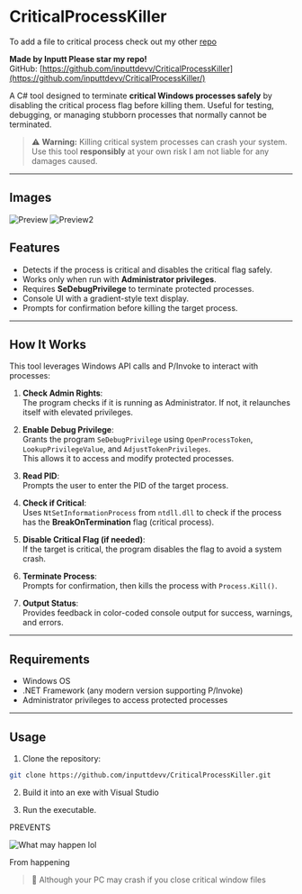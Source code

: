 # CriticalProcessKiller

To add a file to critical process check out my other [repo](https://github.com/inputtdevv/SetCriticalProcess/tree/main)


**Made by Inputt Please star my repo!**  
GitHub: [https://github.com/inputtdevv/CriticalProcessKiller](https://github.com/inputtdevv/CriticalProcessKiller/)

A C# tool designed to terminate **critical Windows processes safely** by disabling the critical process flag before killing them. Useful for testing, debugging, or managing stubborn processes that normally cannot be terminated.

> ⚠️ **Warning:** Killing critical system processes can crash your system. Use this tool **responsibly** at your own risk I am not liable for any damages caused.

---



## Images
![Preview](https://www.silkcoding.dev/stalled/Screenshot%202025-10-24%20175229.png)
![Preview2](https://www.silkcoding.dev/stalled/Screenshot%202025-10-24%20180157.png)

## Features

- Detects if the process is critical and disables the critical flag safely.
- Works only when run with **Administrator privileges**.
- Requires **SeDebugPrivilege** to terminate protected processes.
- Console UI with a gradient-style text display.
- Prompts for confirmation before killing the target process.

---

## How It Works

This tool leverages Windows API calls and P/Invoke to interact with processes:

1. **Check Admin Rights**:  
   The program checks if it is running as Administrator. If not, it relaunches itself with elevated privileges.

2. **Enable Debug Privilege**:  
   Grants the program `SeDebugPrivilege` using `OpenProcessToken`, `LookupPrivilegeValue`, and `AdjustTokenPrivileges`.  
   This allows it to access and modify protected processes.

3. **Read PID**:  
   Prompts the user to enter the PID of the target process.

4. **Check if Critical**:  
   Uses `NtSetInformationProcess` from `ntdll.dll` to check if the process has the **BreakOnTermination** flag (critical process).

5. **Disable Critical Flag (if needed)**:  
   If the target is critical, the program disables the flag to avoid a system crash.

6. **Terminate Process**:  
   Prompts for confirmation, then kills the process with `Process.Kill()`.

7. **Output Status**:  
   Provides feedback in color-coded console output for success, warnings, and errors.

---

## Requirements

- Windows OS
- .NET Framework (any modern version supporting P/Invoke)
- Administrator privileges to access protected processes

---

## Usage

 1. Clone the repository:

```bash
git clone https://github.com/inputtdevv/CriticalProcessKiller.git
```
2. Build it into an exe with Visual Studio

3. Run the executable.



PREVENTS

![What may happen lol](https://media.giphy.com/media/v1.Y2lkPTc5MGI3NjExd3cyOGo4dzVtZDMyeWRkczVlaGVpcHY0djF0M3F1MTBpNzVqdG03aSZlcD12MV9naWZzX3NlYXJjaCZjdD1n/nZ9OnDVJoEaLPlVRc1/giphy.gif)


From happening 


> 📢 Although your PC may crash if you close critical window files

